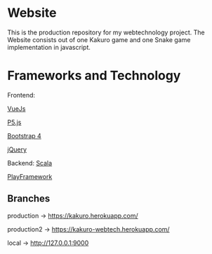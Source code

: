 # Website

This is the production repository for my webtechnology project. 
The Website consists out of one Kakuro game and one Snake game implementation in javascript.

# Frameworks and Technology

Frontend:

[VueJs](https://vuejs.org/)

[P5.js](https://p5js.org/)

[Bootstrap 4](https://getbootstrap.com/docs/4.0/getting-started/introduction/)

[jQuery](https://jquery.com/)


Backend:
[Scala](https://www.scala-lang.org/)

[PlayFramework](https://www.playframework.com/)


## Branches

production -> https://kakuro.herokuapp.com/

production2 -> https://kakuro-webtech.herokuapp.com/

local -> http://127.0.0.1:9000
